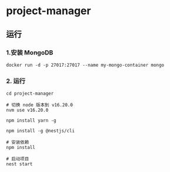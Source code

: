 # project-manager
## 运行
### 1.安装 MongoDB
```shell
docker run -d -p 27017:27017 --name my-mongo-container mongo
```
### 2. 运行
```shell
cd project-manager

# 切换 node 版本到 v16.20.0
nvm use v16.20.0

npm install yarn -g

npm install -g @nestjs/cli

# 安装依赖
npm install

# 启动项目
nest start
```